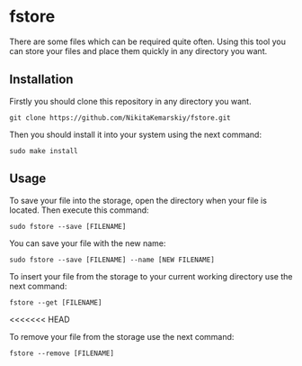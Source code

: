 # fstore
There are some files which can be required quite often. Using this tool you can store your files and place them quickly in any directory you want.

## Installation

Firstly you should clone this repository in any directory you want.

```
git clone https://github.com/NikitaKemarskiy/fstore.git
```

Then you should install it into your system using the next command:

```
sudo make install
```

## Usage

To save your file into the storage, open the directory when your file is located. Then execute this command:

```
sudo fstore --save [FILENAME]
```

You can save your file with the new name:

```
sudo fstore --save [FILENAME] --name [NEW FILENAME]
```

To insert your file from the storage to your current working directory use the next command:

```
fstore --get [FILENAME]
```
<<<<<<< HEAD

To remove your file from the storage use the next command:

```
fstore --remove [FILENAME]
```